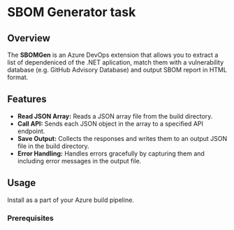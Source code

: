 # SBOM Generator task

## Overview

The **SBOMGen** is an Azure DevOps extension that allows you to extract a list of dependeniced of the .NET aplication, match them with a vulnerability database (e.g. GitHub Advisory Database) and output SBOM report in HTML format. 

## Features

- **Read JSON Array:** Reads a JSON array file from the build directory.
- **Call API:** Sends each JSON object in the array to a specified API endpoint.
- **Save Output:** Collects the responses and writes them to an output JSON file in the build directory.
- **Error Handling:** Handles errors gracefully by capturing them and including error messages in the output file.

## Usage
Install as a part of your Azure build pipeline.
### Prerequisites


